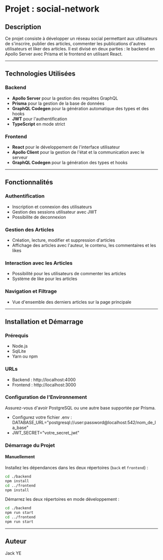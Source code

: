 # Projet : social-network

## Description

Ce projet consiste à développer un réseau social permettant aux utilisateurs de s'inscrire, publier des articles, commenter les publications d'autres utilisateurs et liker des articles. Il est divisé en deux parties : le backend en Apollo Server avec Prisma et le frontend en utilisant React.

---

## Technologies Utilisées

### Backend

-   **Apollo Server** pour la gestion des requêtes GraphQL
-   **Prisma** pour la gestion de la base de données
-   **GraphQL Codegen** pour la génération automatique des types et des hooks
-   **JWT** pour l'authentification
-   **TypeScript** en mode strict

### Frontend

-   **React** pour le développement de l'interface utilisateur
-   **Apollo Client** pour la gestion de l'état et la communication avec le serveur
-   **GraphQL Codegen** pour la génération des types et hooks

---

## Fonctionnalités

### Authentification

-   Inscription et connexion des utilisateurs
-   Gestion des sessions utilisateur avec JWT
-   Possibilite de deconnexion

### Gestion des Articles

-   Création, lecture, modifier et suppression d'articles
-   Affichage des articles avec l'auteur, le contenu, les commentaires et les likes

### Interaction avec les Articles

-   Possibilité pour les utilisateurs de commenter les articles
-   Système de like pour les articles

### Navigation et Filtrage

-   Vue d'ensemble des derniers articles sur la page principale

---

## Installation et Démarrage

### Prérequis

-   Node.js
-   SqlLite
-   Yarn ou npm

### URLs

-   Backend : http://localhost:4000
-   Frontend : http://localhost:3000

### Configuration de l'Environnement

Assurez-vous d'avoir PostgreSQL ou une autre base supportée par Prisma.

-   Configurez votre fichier .env : DATABASE_URL="postgresql://user:password@localhost:542/nom_de_la_base"
-   JWT_SECRET="votre_secret_jwt"

### Démarrage du Projet

#### Manuellement

Installez les dépendances dans les deux répertoires (`back` et `frontend`) :

```bash
cd ./backend
npm install
cd ../frontend
npm install
```

Démarrez les deux répertoires en mode développement :

```bash
cd ./backend
npm run start
cd ../frontend
npm run start
```

---

## Auteur

Jack YE
